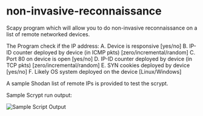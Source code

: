 # non-invasive-reconnaissance
Scapy program which will allow you to do non-invasive reconnaissance on a list of remote networked devices. 

The Program check if the IP address: 
A. Device is responsive [yes/no]
B. IP-ID counter deployed by device (in ICMP pkts) [zero/incremental/random]
C. Port 80 on device is open [yes/no]
D. IP-ID counter deployed by device (in TCP pkts) [zero/incremental/random] 
E. SYN cookies deployed by device [yes/no]
F. Likely OS system deployed on the device [Linux/Windows]


A sample Shodan list of remote IPs is provided to test the scrypt.


Sample Scrypt run output: 

![Sample Script Output](https://user-images.githubusercontent.com/46072683/115493908-94983680-a232-11eb-97db-364134ca20b0.png)
